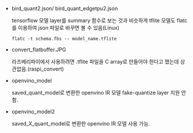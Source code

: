 - bird_quant2.json/ bird_quant_edgetpu2.json

	tensorflow 모델 layer를  summary 함수로 보는 것과 비슷하게
	tflite 모델도 flatc를 이용하여 json 파일로 바꾸면 볼 수 있음(Linux)
	
	`
	flatc -t schema.fbs -- model_name.tflite
	`

- convert_flatbuffer.JPG 

	라즈베리파이에서 사용하려면 .tflite 파일을 C array로 만들어야 한다고 했는데
	상관없음.(raspi_convert)

- openvino_model

	saved_quant_model로 변환한 openvino IR 모델
	fake-quantize layer 지원 안 함.

- openvino_model2

	saved_X_quant_model로 변환한 openvino IR 모델
	사용 가능.

	